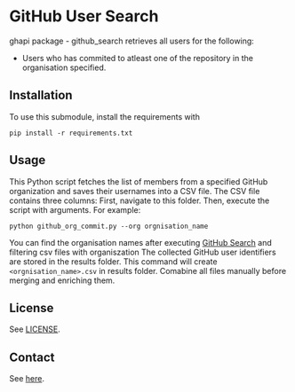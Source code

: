 # GitHub User Search

ghapi package - github_search retrieves all users for the following: 
* Users who has commited to atleast one of the repository in the organisation specified. 

## Installation

To use this submodule, install the requirements with 

```console
pip install -r requirements.txt
```

## Usage


This Python script fetches the list of members from a specified GitHub organization and saves their usernames into a CSV file. The CSV file contains three columns:
First, navigate to this folder. Then, execute the script with arguments. For example:

```console
python github_org_commit.py --org orgnisation_name
```
You can find the organisation names after executing [GitHub Search](methods/github_search) and filtering csv files with organiszation
The collected GitHub user identifiers are stored in the results folder. 
This command will create ``<orgnisation_name>.csv`` in results folder. Comabine all files manually before merging and enriching them.

## License

See [LICENSE](../../LICENSE).

## Contact

See [here](../../README.md#contact).